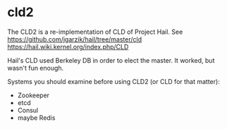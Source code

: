 # cld2

The CLD2 is a re-implementation of CLD of Project Hail.
See
  https://github.com/jgarzik/hail/tree/master/cld
  https://hail.wiki.kernel.org/index.php/CLD

Hail's CLD used Berkeley DB in order to elect the master.
It worked, but wasn't fun enough.

Systems you should examine before using CLD2 (or CLD for that matter):
 - Zookeeper
 - etcd
 - Consul
 - maybe Redis
